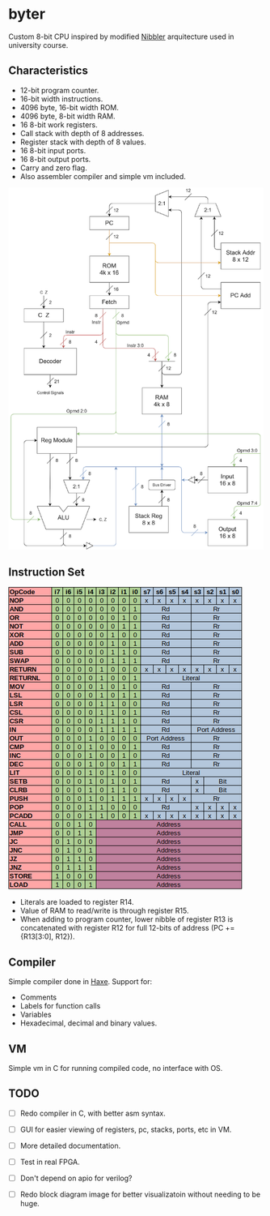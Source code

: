 # byter
Custom 8-bit CPU inspired by modified [Nibbler](https://www.bigmessowires.com/nibbler/) arquitecture used in university course.

## Characteristics
- 12-bit program counter.
- 16-bit width instructions.
- 4096 byte, 16-bit width ROM.
- 4096 byte, 8-bit width RAM.
- 16 8-bit work registers.
- Call stack with depth of 8 addresses.
- Register stack with depth of 8 values.
- 16 8-bit input ports.
- 16 8-bit output ports.
- Carry and zero flag.
- Also assembler compiler and simple vm included.

![Block diagram](byter_block_diagram.png)

## Instruction Set
![Instruction set](isa_format.png)

- Literals are loaded to register R14.
- Value of RAM to read/write is through register R15.
- When adding to program counter, lower nibble of register R13 is concatenated with register R12 for full 12-bits of address (PC += {R13[3:0], R12}).

## Compiler
Simple compiler done in [Haxe](http://haxe.org/).
Support for:
- Comments
- Labels for function calls
- Variables
- Hexadecimal, decimal and binary values.

## VM
Simple vm in C for running compiled code, no interface with OS.

## TODO
- [ ] Redo compiler in C, with better asm syntax.
- [ ] GUI for easier viewing of registers, pc, stacks, ports, etc in VM.
- [ ] More detailed documentation.
- [ ] Test in real FPGA.
- [ ] Don't depend on apio for verilog?
- [ ] Redo block diagram image for better visualizatoin without needing to be huge.


